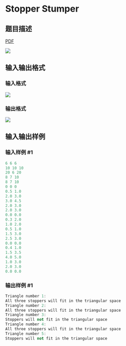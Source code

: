 # Stopper Stumper

## 题目描述

[problemUrl]: https://uva.onlinejudge.org/index.php?option=com_onlinejudge&Itemid=8&category=10&page=show_problem&problem=764

[PDF](https://uva.onlinejudge.org/external/8/p823.pdf)

![](https://cdn.luogu.com.cn/upload/vjudge_pic/UVA823/a13ea02c951f196f37c10a5d75ec81353ec63866.png)

## 输入输出格式

### 输入格式

![](https://cdn.luogu.com.cn/upload/vjudge_pic/UVA823/2bb89c266d740bbb84f9c560a7af360eefe721e1.png)

### 输出格式

![](https://cdn.luogu.com.cn/upload/vjudge_pic/UVA823/7644ca58d5d5eec31807d6bea7e41644c2ae8e15.png)

## 输入输出样例

### 输入样例 #1

```cpp
6 6 6
10 10 10
20 6 20
8 7 10
8 7 10
0 0 0
0.5 1.0
2.0 3.0
3.0 4.5
2.0 3.0
2.0 3.0
0.0 0.0
0.3 2.0
1.0 2.0
0.5 1.0
1.5 3.0
2.5 3.0
0.0 0.0
0.4 1.0
1.5 3.5
4.0 5.0
1.0 3.0
2.0 3.0
0.0 0.0
```


### 输出样例 #1

```cpp
Triangle number 1:
All three stoppers will fit in the triangular space
Triangle number 2:
All three stoppers will fit in the triangular space
Triangle number 3:
Stoppers will not fit in the triangular space
Triangle number 4:
All three stoppers will fit in the triangular space
Triangle number 5:
Stoppers will not fit in the triangular space
```


